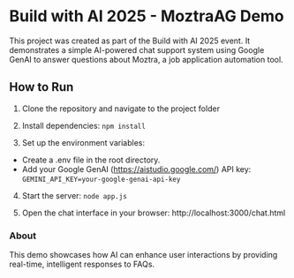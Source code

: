 # Build with AI 2025 - MoztraAG Demo

This project was created as part of the Build with AI 2025 event. It demonstrates a simple AI-powered chat support system using Google GenAI to answer questions about Moztra, a job application automation tool.

## How to Run

1. Clone the repository and navigate to the project folder

2. Install dependencies:
`npm install`

3. Set up the environment variables:
- Create a .env file in the root directory.
- Add your Google GenAI (https://aistudio.google.com/) API key: `GEMINI_API_KEY=your-google-genai-api-key`


4. Start the server:
`node app.js`

5. Open the chat interface in your browser:
http://localhost:3000/chat.html


### About

This demo showcases how AI can enhance user interactions by providing real-time, intelligent responses to FAQs. 